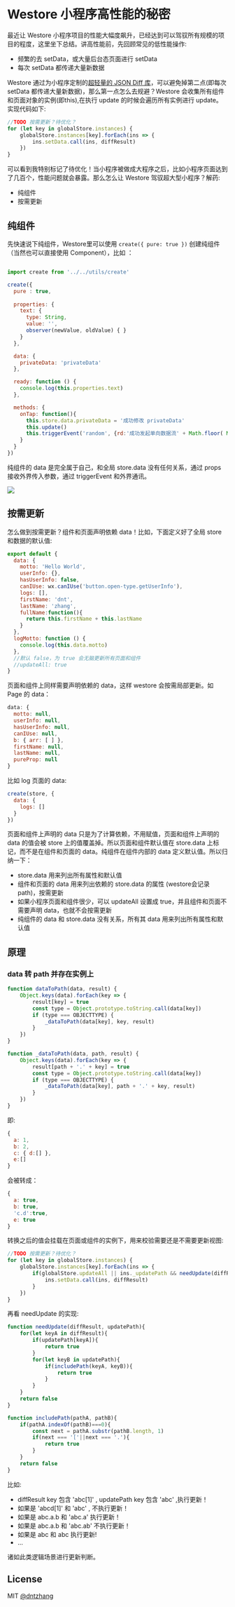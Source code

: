 # Westore 小程序高性能的秘密

最近让 Westore 小程序项目的性能大幅度飙升，已经达到可以驾驭所有规模的项目的程度，这里坐下总结。讲高性能前，先回顾常见的低性能操作:

* 频繁的去 setData，或大量后台态页面进行 setData
* 每次 setData 都传递大量新数据

Westore 通过为小程序定制的[超轻量的 JSON Diff 库](https://github.com/dntzhang/westore/blob/master/packages/westore/utils/diff.js)，可以避免掉第二点(即每次 setData 都传递大量新数据)，那么第一点怎么去规避？Westore 会收集所有组件和页面对象的实例(即this),在执行 update 的时候会遍历所有实例进行 update。实现代码如下:

```js
//TODO 按需更新？待优化？
for (let key in globalStore.instances) {
    globalStore.instances[key].forEach(ins => {
        ins.setData.call(ins, diffResult)
    })
}
```

可以看到我特别标记了待优化！当小程序被做成大程序之后，比如小程序页面达到了几百个，性能问题就会暴露。那么怎么让 Westore 驾驭超大型小程序？解药:

* 纯组件
* 按需更新 

## 纯组件

先快速说下纯组件，Westore里可以使用 `create({ pure: true })` 创建纯组件（当然也可以直接使用 Component），比如 ：

```js

import create from '../../utils/create'

create({
  pure : true,
  
  properties: {
    text: {
      type: String,
      value: '',
      observer(newValue, oldValue) { }
    }
  },

  data: {
    privateData: 'privateData'
  },

  ready: function () {
    console.log(this.properties.text)
  },

  methods: {
    onTap: function(){
      this.store.data.privateData = '成功修改 privateData'
      this.update()
      this.triggerEvent('random', {rd:'成功发起单向数据流' + Math.floor( Math.random()*1000)})
    }
  }
})
```

纯组件的 data 是完全属于自己，和全局 store.data 没有任何关系，通过 props 接收外界传入参数，通过 triggerEvent 和外界通讯。

![](../asset/update2.jpg)

## 按需更新

怎么做到按需更新？组件和页面声明依赖 data！比如，下面定义好了全局 store 和数据的默认值:

```js
export default {
  data: {
    motto: 'Hello World',
    userInfo: {},
    hasUserInfo: false,
    canIUse: wx.canIUse('button.open-type.getUserInfo'),
    logs: [],
    firstName: 'dnt',
    lastName: 'zhang',
    fullName:function(){
      return this.firstName + this.lastName
    }
  },
  logMotto: function () {
    console.log(this.data.motto)
  },
  //默认 false，为 true 会无脑更新所有页面和组件
  //updateAll: true
}
```

页面和组件上同样需要声明依赖的 data，这样 westore 会按需局部更新。如 Page 的 data：

```js
data: {
  motto: null,
  userInfo: null,
  hasUserInfo: null,
  canIUse: null,
  b: { arr: [ ] },
  firstName: null,
  lastName: null,
  pureProp: null
}
```

比如 log 页面的 data:

```js
create(store, {
  data: {
    logs: []
  }
})
```

页面和组件上声明的 data 只是为了计算依赖，不用赋值，页面和组件上声明的 data 的值会被 store 上的值覆盖掉。所以页面和组件默认值在 store.data 上标记，而不是在组件和页面的 data。纯组件在组件内部的 data 定义默认值。所以归纳一下：

* store.data 用来列出所有属性和默认值
* 组件和页面的 data 用来列出依赖的 store.data 的属性 (westore会记录path)，按需更新
* 如果小程序页面和组件很少，可以 updateAll 设置成 true，并且组件和页面不需要声明 data，也就不会按需更新
* 纯组件的 data 和 store.data 没有关系，所有其 data 用来列出所有属性和默认值

## 原理

### data 转 path 并存在实例上

```js
function dataToPath(data, result) {
    Object.keys(data).forEach(key => {
        result[key] = true
        const type = Object.prototype.toString.call(data[key])
        if (type === OBJECTTYPE) {
            _dataToPath(data[key], key, result)
        }
    })
}

function _dataToPath(data, path, result) {
    Object.keys(data).forEach(key => {
        result[path + '.' + key] = true
        const type = Object.prototype.toString.call(data[key])
        if (type === OBJECTTYPE) {
            _dataToPath(data[key], path + '.' + key, result)
        }
    })
}
```

即:

```js
{
  a: 1,
  b: 2,
  c: { d:[] },
  e:[]
}
```

会被转成：

```js
{
  a: true,
  b: true,
  'c.d':true,
  e: true
}
```

转换之后的值会挂载在页面或组件的实例下，用来校验需要还是不需要更新视图:

```js
//TODO 按需更新？待优化？
for (let key in globalStore.instances) {
    globalStore.instances[key].forEach(ins => {
        if(globalStore.updateAll || ins._updatePath && needUpdate(diffResult, ins._updatePath)){
            ins.setData.call(ins, diffResult)
        }
    })
}
```

再看 needUpdate 的实现:

```js
function needUpdate(diffResult, updatePath){
    for(let keyA in diffResult){
        if(updatePath[keyA]){
            return true
        }
        for(let keyB in updatePath){
            if(includePath(keyA, keyB)){
                return true
            }
        }
    }
    return false
}

function includePath(pathA, pathB){
    if(pathA.indexOf(pathB)===0){
        const next = pathA.substr(pathB.length, 1)
        if(next === '['||next === '.'){
            return true
        }
    }
    return false
}
```

比如:

* diffResult key 包含 'abc[1]' , updatePath key 包含 'abc' ,执行更新！
* 如果是 'abcd[1]' 和 'abc' , 不执行更新！
* 如果是 abc.a.b 和 'abc.a' 执行更新！
* 如果是 abc.a.b 和 'abc.ab' 不执行更新！
* 如果是 abc 和 abc 执行更新!
* ...

诸如此类逻辑场景进行更新判断。

## License

MIT [@dntzhang](https://github.com/dntzhang)
